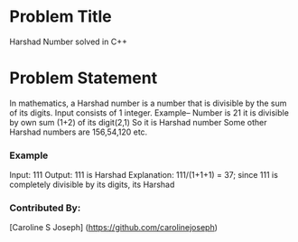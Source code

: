 # Problem Title
Harshad Number solved in C++

# Problem Statement 
In mathematics, a Harshad number is a number that is divisible by the sum of its digits.
Input consists of 1 integer.
Example– Number is 21
it is divisible by own sum (1+2) of its digit(2,1)
So it is Harshad number
Some other Harshad numbers are 156,54,120 etc.

### Example
Input: 111
Output: 111 is Harshad
Explanation: 111/(1+1+1) = 37; since 111 is completely divisible by its digits, its Harshad

### Contributed By:
[Caroline S Joseph] (https://github.com/carolinejoseph)